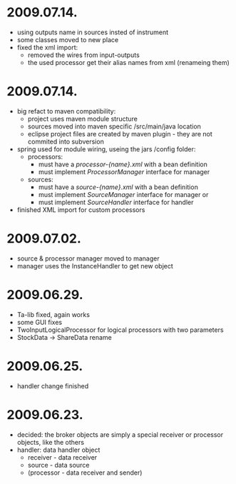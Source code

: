 # 2009.07.14. #
  * using outputs name in sources insted of instrument
  * some classes moved to new place
  * fixed the xml import:
    * removed the wires from input-outputs
    * the used processor get their alias names from xml (renameing them)
# 2009.07.14. #
  * big refact to maven compatibility:
    * project uses maven module structure
    * sources moved into maven specific /src/main/java location
    * eclipse project files are created by maven plugin - they are not commited into subversion
  * spring used for module wiring, useing the jars /config folder:
    * processors:
      * must have a _processor-{name}.xml_ with a bean definition
      * must implement _ProcessorManager_ interface for manager
    * sources:
      * must have a _source-{name}.xml_ with a bean definition
      * must implement _SourceManager_ interface for manager or
      * must implement _SourceHandler_ interface for handler
  * finished XML import for custom processors
# 2009.07.02. #
  * source & processor manager moved to manager
  * manager uses the InstanceHandler to get new object
# 2009.06.29. #
  * Ta-lib fixed, again works
  * some GUI fixes
  * TwoInputLogicalProcessor for logical processors with two parameters
  * StockData -> ShareData rename
# 2009.06.25. #
  * handler change finished
# 2009.06.23. #
  * decided: the broker objects are simply a special receiver or processor objects, like the others
  * handler: data handler object
    * receiver - data receiver
    * source - data source
    * (processor - data receiver and sender)